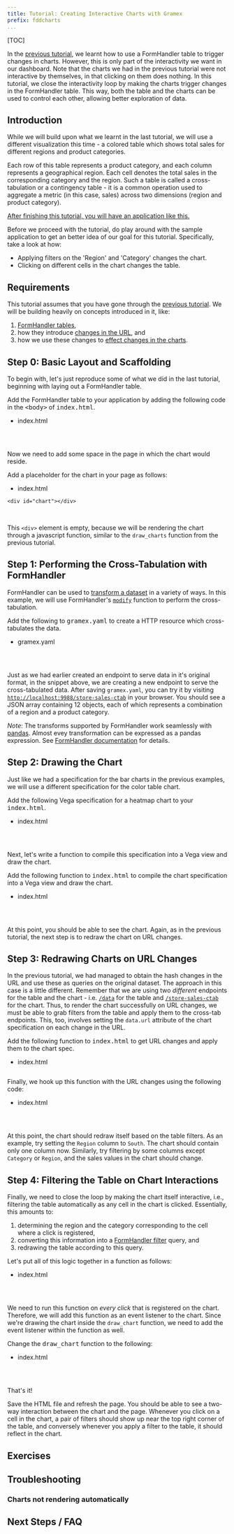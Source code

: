 ```yaml
---
title: Tutorial: Creating Interactive Charts with Gramex
prefix: fddcharts
...
```


[TOC]

In the [previous tutorial](./1_building_interactive_dashboards.md), we learnt how to use a
FormHandler table to trigger changes in charts. However, this is only part of the
interactivity we want in our dashboard. Note that the charts we had in the previous
tutorial were not interactive by themselves, in that clicking on them does nothing. In this
tutorial, we close the interactivity loop by making the charts trigger changes in the
FormHandler table. This way, both the table and the charts can be used to control each
other, allowing better exploration of data. 

## Introduction

While we will build upon what we learnt in the last tutorial, we will use a different
visualization this time - a colored table which shows total sales for different regions
and product categories.

<div id="chart">
</div>
<script src="../../quickstart/ui/jquery/dist/jquery.min.js"></script>
<script src="../../quickstart/ui/bootstrap/dist/js/bootstrap.bundle.min.js"></script>
<script src="../../quickstart/ui/lodash/lodash.min.js"></script>
<script src="../../quickstart/ui/g1/dist/g1.min.js"></script>
<script src="../../quickstart/ui/vega/build/vega.min.js"></script>
<script src="../../quickstart/ui/vega-lite/build/vega-lite.min.js"></script>
<script src="../../quickstart/ui/vega-tooltip/build/vega-tooltip.min.js"></script>
<script>
  var spec = {
    "width": 360,
    "height": 270,
    "data": {"url": "../../quickstart/store-sales-ctab"},
    "$schema": "https://vega.github.io/schema/vega-lite/v3.json",
    "encoding": {
      "y": {"field": "Category", "type": "nominal"},
      "x": {"field": "Region", "type": "nominal"}
    },
    "layer": [
      {
        "mark": "rect",
        "selection": {"brush": {"type": "interval"}},
        "encoding": {
          "color": {"field": "Sales", "type": "quantitative",
            "legend": {"format": "0.1s"}}
        }
      },
      {
        "mark": "text",
        "encoding": {
          "text": {"field": "Sales", "type": "quantitative"},
          "color": {
            "condition": {"test": "datum['Sales'] < 100000", "value": "black"},
            "value": "white"
          }
        }
      }
    ]
  }
  var view = new vega.View(vega.parse(vl.compile(spec).spec))
  .renderer('svg')
  .initialize('#chart')
  .hover()
  .run()
</script>

Each row of this table represents a product category, and each column represents a
geographical region. Each cell denotes the total sales in the corresponding category and
the region. Such a table is called a cross-tabulation or a contingency table - it is a
common operation used to aggregate a metric (in this case, sales) across two dimensions
(region and product category).

<a href="index2.html">
<p class="alert alert-info" role="alert"><i class="fa fa-eye fa-lg"></i> After finishing this tutorial, you will have an application like this.</p>
</a>

Before we proceed with the tutorial, do play around with the sample application to get an
better idea of our goal for this tutorial. Specifically, take a look at how:

* Applying filters on the 'Region' and 'Category' changes the chart.
* Clicking on different cells in the chart changes the table.


## Requirements

This tutorial assumes that you have gone through the
[previous tutorial](./1_building_interactive_dashboards.md). We will be building heavily
on concepts introduced in it, like:

1. [FormHandler tables](./1_building_interactive_dashboards.md#step-1-working-with-formhandler),
2. how they introduce [changes in the URL](./1_building_interactive_dashboards.md#step-2-detecting-changes-in-the-url), and
3. how we use these changes to [effect changes in the charts](./1_building_interactive_dashboards.md#step-3-redrawing-charts-on-url-changes).


## Step 0: Basic Layout and Scaffolding

To begin with, let's just reproduce some of what we did in the last tutorial, beginning
with laying out a FormHandler table.

<div class="card shadow text-white bg-dark">
  <div class="card-body">
   <div class="card-text">
     <p>Add the FormHandler table to your application by adding the following code in the <kbd>&lt;body&gt;</kbd> of <kbd>index.html</kbd>.</p>
     <ul class="nav nav-tabs">
       <li class="nav-item">
         <a class="nav-link active"><i class="fas fa-code"></i> <span class="text-monospace">index.html</span></a>
       </li>
     </ul>
     <pre><code id="html1" class="language-html"></code></pre>
   </div>
  </div>
</div>
<script>$.get('../../quickstart/snippets/fh.html').done((e) => {$('#html1').text(e)})</script>
<br>

Now we need to add some space in the page in which the chart would reside.

<div class="card shadow text-white bg-dark">
  <div class="card-body">
   <div class="card-text">
     <p>Add a placeholder for the chart in your page as follows:</p>
     <ul class="nav nav-tabs">
       <li class="nav-item">
         <a class="nav-link active"><i class="fas fa-code"></i> <span class="text-monospace">index.html</span></a>
       </li>
     </ul>
     <pre><code id="html1" class="language-html">&lt;div id="chart"&gt;&lt;/div&gt;</code></pre>
   </div>
  </div>
</div>
<br>

This `<div>` element is empty, because we will be rendering the chart through a javascript
function, similar to the `draw_charts` function from the previous tutorial.


## Step 1: Performing the Cross-Tabulation with FormHandler

FormHandler can be used to [transform a dataset](../../formhandler#formhandler-transforms)
in a variety of ways. In this example, we will use FormHandler's
[`modify`](../../formhandler/formhandler-modify) function to perform the cross-tabulation.

<div class="card shadow text-white bg-dark">
  <div class="card-body">
   <div class="card-text">
     <p>Add the following to <kbd>gramex.yaml</kbd> to create a HTTP resource which cross-tabulates the data.</p>
     <ul class="nav nav-tabs">
       <li class="nav-item">
         <a class="nav-link active"><i class="fas fa-code"></i> <span class="text-monospace">gramex.yaml</span></a>
       </li>
     </ul>
     <pre><code id="yaml1" class="language-yaml"></code></pre>
   </div>
  </div>
</div>
<script>$.get('snippets/ctab.yaml').done((e) => {$('#yaml1').text(e)})</script>
<br>

Just as we had earlier created an endpoint to serve data in it's original format, in the
snippet above, we are creating a new endpoint to serve the cross-tabulated data. After
saving `gramex.yaml`, you can try it by visiting
[`http://localhost:9988/store-sales-ctab`](http://localhost:9988/store-sales-ctab) in your
browser. You should see a JSON array containing 12 objects, each of which represents a
combination of a region and a product category.

_Note_: The transforms supported by FormHandler work seamlessly with
[pandas](https://pandas.pydata.org). Almost evey transformation can be expressed as a
pandas expression. See [FormHandler documentation](../../formhandler) for details.


## Step 2: Drawing the Chart

Just like we had a specification for the bar charts in the previous examples, we will use
a different specification for the color table chart.

<div class="card shadow text-white bg-dark">
  <div class="card-body">
   <div class="card-text">
     <p>Add the following Vega specification for a heatmap chart to your <kbd>index.html</kbd>.</p>
     <ul class="nav nav-tabs">
       <li class="nav-item">
         <a class="nav-link active"><i class="fas fa-code"></i> <span class="text-monospace">index.html</span></a>
       </li>
     </ul>
     <pre><code id="ctab_spec" class="language-javascript"></code></pre>
   </div>
  </div>
</div>
<script>$.get('snippets/ctab_spec.js').done((e) => {$('#ctab_spec').text(e)})</script>
<br>

Next, let's write a function to compile this specification into a Vega view and draw the
chart.

<div class="card shadow text-white bg-dark">
  <div class="card-body">
   <div class="card-text">
     <p>Add the following function to <kbd>index.html</kbd> to compile the chart specification into a Vega view and draw the chart.</p>
     <ul class="nav nav-tabs">
       <li class="nav-item">
         <a class="nav-link active"><i class="fas fa-code"></i> <span class="text-monospace">index.html</span></a>
       </li>
     </ul>
     <pre><code id="draw_ctab" class="language-javascript"></code></pre>
   </div>
  </div>
</div>
<script>$.get('snippets/draw_ctab.js').done((e) => {$('#draw_ctab').text(e)})</script>
<br>

At this point, you should be able to see the chart. Again, as in the previous tutorial,
the next step is to redraw the chart on URL changes.


## Step 3: Redrawing Charts on URL Changes

In the previous tutorial, we had managed to obtain the hash changes in the URL and use
these as queries on the original dataset. The approach in this case is a little different.
Remember that we are using two _different_ endpoints for the table and the chart - i.e.
[`/data`](http://localhost:9988/data) for the table and
[`/store-sales-ctab`](http://localhost:9988/store-sales-ctab) for the chart. Thus, to
render the chart successfully on URL changes, we must be able to grab filters from the
table and apply them to the cross-tab endpoints. This, too, involves setting the
`data.url` attribute of the chart specification on each change in the URL.

<div class="card shadow text-white bg-dark">
  <div class="card-body">
   <div class="card-text">
     <p>Add the following function to <kbd>index.html</kbd> to get URL changes and apply them to the chart spec.</p>
     <ul class="nav nav-tabs">
       <li class="nav-item">
         <a class="nav-link active"><i class="fas fa-code"></i> <span class="text-monospace">index.html</span></a>
       </li>
     </ul>
     <pre><code id="redraw_ctab" class="language-javascript"></code></pre>
     <p>Finally, we hook up this function with the URL changes using the following code:</p>
     <ul class="nav nav-tabs">
       <li class="nav-item">
         <a class="nav-link active"><i class="fas fa-code"></i> <span class="text-monospace">index.html</span></a>
       </li>
     </ul>
     <pre><code id="redraw_ctab_hook" class="language-javascript"></code></pre>
   </div>
  </div>
</div>
<script>$.get('snippets/redraw_ctab.js').done((e) => {$('#redraw_ctab').text(e)})</script>
<script>$.get('snippets/redraw_ctab_hook.js').done((e) => {$('#redraw_ctab_hook').text(e)})</script>
<br>


At this point, the chart should redraw itself based on the table filters. As an example,
try setting the `Region` column to `South`. The chart should contain only one column now.
Similarly, try filtering by some columns except `Category` or `Region`, and the sales
values in the chart should change.


## Step 4: Filtering the Table on Chart Interactions

Finally, we need to close the loop by making the chart itself interactive, i.e.,
filtering the table automatically as any cell in the chart is clicked. Essentially, this
amounts to:

1. determining the region and the category corresponding to the cell where a click is
   registered,
2. converting this information into a [FormHandler filter](../../formhandler/#formhandler-filters)
   query, and
3. redrawing the table according to this query.

<div class="card shadow text-white bg-dark">
  <div class="card-body">
   <div class="card-text">
     <p>Let's put all of this logic together in a function as follows:</p>
     <ul class="nav nav-tabs">
       <li class="nav-item">
         <a class="nav-link active"><i class="fas fa-code"></i> <span class="text-monospace">index.html</span></a>
       </li>
     </ul>
     <pre><code id="filterTableOnClick" class="language-javascript"></code></pre>
   </div>
  </div>
</div>
<script>$.get('snippets/filterTableOnClick.js').done((e) => {$('#filterTableOnClick').text(e)})</script>
<br>

We need to run this function on _every click_ that is registered on the chart. Therefore,
we will add this function as an event listener to the chart. Since we're drawing the chart
inside the `draw_chart` function, we need to add the event listener within the function as
well.

<div class="card shadow text-white bg-dark">
  <div class="card-body">
   <div class="card-text">
     <p>Change the <kbd>draw_chart</kbd> function to the following:</p>
     <ul class="nav nav-tabs">
       <li class="nav-item">
         <a class="nav-link active"><i class="fas fa-code"></i> <span class="text-monospace">index.html</span></a>
       </li>
     </ul>
     <pre><code id="draw_chart_final" class="language-javascript"></code></pre>
   </div>
  </div>
</div>
<script>$.get('snippets/draw_chart_final.js').done((e) => {$('#draw_chart_final').text(e)})</script>
<br>

That's it!

Save the HTML file and refresh the page. You should be able to see a two-way
interaction between the chart and the page. Whenever you click on a cell in the chart, a
pair of filters should show up near the top right corner of the table, and conversely whenever
you apply a filter to the table, it should reflect in the chart.


## Exercises


## Troubleshooting

### Charts not rendering automatically


## Next Steps / FAQ
